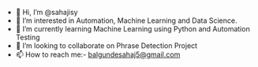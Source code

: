 - 👋 Hi, I’m @sahajisy
- 👀 I’m interested in Automation, Machine Learning and Data Science.
- 🌱 I’m currently learning Machine Learning using Python and Automation Testing
- 💞️ I’m looking to collaborate on Phrase Detection Project
- 📫 How to reach me:- balgundesahaj5@gmail.com

<!---
sahajisy/sahajisy is a ✨ special ✨ repository because its `README.md` (this file) appears on your GitHub profile.
You can click the Preview link to take a look at your changes.
--->
